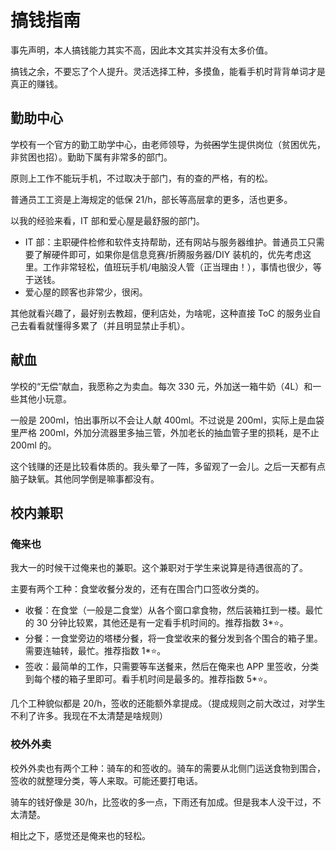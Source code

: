 # 搞钱指南

事先声明，本人搞钱能力其实不高，因此本文其实并没有太多价值。

搞钱之余，不要忘了个人提升。灵活选择工种，多摸鱼，能看手机时背背单词才是真正的赚钱。

## 勤助中心

学校有一个官方的勤工助学中心，由老师领导，为~~贫困~~学生提供岗位（贫困优先，非贫困也招）。勤助下属有非常多的部门。

原则上工作不能玩手机，不过取决于部门，有的查的严格，有的松。

普通员工工资是上海规定的低保 21/h，部长等高层拿的更多，活也更多。

以我的经验来看，IT 部和爱心屋是最舒服的部门。

- IT 部：主职硬件检修和软件支持帮助，还有网站与服务器维护。普通员工只需要了解硬件即可，如果你是信息竞赛/折腾服务器/DIY 装机的，优先考虑这里。工作非常轻松，值班玩手机/电脑没人管（正当理由！），事情也很少，等于送钱。
- 爱心屋的顾客也非常少，很闲。

其他就看兴趣了，最好别去教超，便利店处，为啥呢，这种直接 ToC 的服务业自己去看看就懂得多累了（并且明显禁止手机）。

## 献血

学校的“无偿”献血，我愿称之为卖血。每次 330 元，外加送一箱牛奶（4L）和一些其他小玩意。

一般是 200ml，怕出事所以不会让人献 400ml。不过说是 200ml，实际上是血袋里严格 200ml，外加分流器里多抽三管，外加老长的抽血管子里的损耗，是不止 200ml 的。

这个钱赚的还是比较看体质的。我头晕了一阵，多留观了一会儿。之后一天都有点脑子缺氧。其他同学倒是嘛事都没有。

## 校内兼职

### 俺来也

我大一的时候干过俺来也的兼职。这个兼职对于学生来说算是待遇很高的了。

主要有两个工种：食堂收餐分发的，还有在围合门口签收分类的。

- 收餐：在食堂（一般是二食堂）从各个窗口拿食物，然后装箱扛到一楼。最忙的 30 分钟比较累，其他还是有一定看手机时间的。推荐指数 3\*:star:。
- 分餐：一食堂旁边的塔楼分餐，将一食堂收来的餐分发到各个围合的箱子里。需要连轴转，最忙。推荐指数 1\*:star:。
- 签收：最简单的工作，只需要等车送餐来，然后在俺来也 APP 里签收，分类到每个楼的箱子里即可。看手机时间是最多的。推荐指数 5\*:star:。

几个工种貌似都是 20/h，签收的还能额外拿提成。（提成规则之前大改过，对学生不利了许多。我现在不太清楚是啥规则）

### 校外外卖

校外外卖也有两个工种：骑车的和签收的。骑车的需要从北侧门运送食物到围合，签收的就整理分类，等人来取。可能还要打电话。

骑车的钱好像是 30/h，比签收的多一点，下雨还有加成。但是我本人没干过，不太清楚。

相比之下，感觉还是俺来也的轻松。
